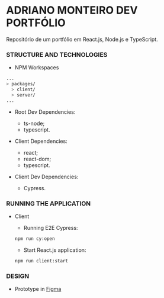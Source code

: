 # ADRIANO MONTEIRO DEV PORTFÓLIO

Repositório de um portfólio em React.js, Node.js e TypeScript.

### STRUCTURE AND TECHNOLOGIES

- NPM Workspaces

```bash
...
> packages/
  > client/
  > server/
...
```

- Root Dev Dependencies:

  - ts-node;
  - typescript.

- Client Dependencies:

  - react;
  - react-dom;
  - typescript.

- Client Dev Dependencies:

  - Cypress.

### RUNNING THE APPLICATION

- Client

  - Running E2E Cypress:

  ```bash
  npm run cy:open
  ```

  - Start React.js application:

  ```bash
  npm run client:start
  ```

### DESIGN

- Prototype in [Figma](https://www.figma.com/file/BXf5swV5EKuSzAL0hWXTH7/Adriano-Monteiro-Dev?node-id=0%3A1)
